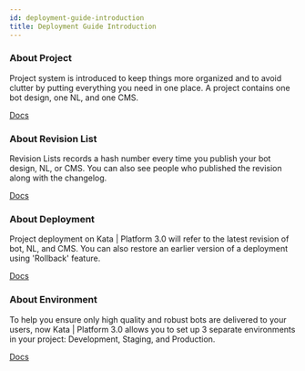 ```yaml
---
id: deployment-guide-introduction
title: Deployment Guide Introduction
---
```


### **About Project**

Project system is introduced to keep things more organized and to avoid clutter by putting everything you need in one place. A project contains one bot design, one NL, and one CMS.

[Docs](http://related-docs/)

### **About Revision List**

Revision Lists records a hash number every time you publish your bot design, NL, or CMS. You can also see people who published the revision along with the changelog.

[Docs](http://related-docs/)

### **About Deployment**

Project deployment on Kata | Platform 3.0 will refer to the latest revision of bot, NL, and CMS. You can also restore an earlier version of a deployment using 'Rollback' feature.

[Docs](http://related-docs/)

### **About Environment**

To help you ensure only high quality and robust bots are delivered to your users, now Kata | Platform 3.0 allows you to set up 3 separate environments in your project: Development, Staging, and Production.

[Docs](http://related-docs/)
